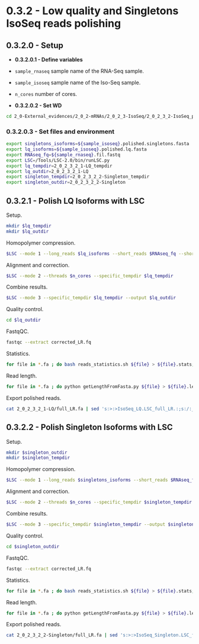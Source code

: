 0.3.2 - Low quality and Singletons IsoSeq reads polishing
=========================================================

## 0.3.2.0 - Setup

-  **0.3.2.0.1 - Define variables**
  - `sample_rnaseq` sample name of the RNA-Seq sample.
  - `sample_isoseq` sample name of the Iso-Seq sample.
  - `n_cores` number of cores.

-  **0.3.2.0.2 - Set WD**
```bash
cd 2_0-External_evidences/2_0_2-mRNAs/2_0_2_3-IsoSeq/2_0_2_3_2-IsoSeq_polishing/
```

### 0.3.2.0.3 - Set files and environment

``` bash
export singletons_isoforms=${sample_isoseq}.polished.singletons.fasta
export lq_isoforms=${sample_isoseq}.polished.lq.fasta
export RNAseq_fq=${sample_rnaseq}.fil.fastq
export LSC=/Tools/LSC-2.0/bin/runLSC.py
export lq_tempdir=2_0_2_3_2_1-LQ_tempdir
export lq_outdir=2_0_2_3_2_1-LQ
export singleton_tempdir=2_0_2_3_2_2-Singleton_tempdir
export singleton_outdir=2_0_2_3_2_2-Singleton
```

0.3.2.1 - Polish LQ Isoforms with LSC
-------------------------------------

Setup.

``` bash
mkdir $lq_tempdir
mkdir $lq_outdir
```

Homopolymer compression.

```bash
$LSC --mode 1 --long_reads $lq_isoforms --short_reads $RNAseq_fq --short_read_file_type fq --specific_tempdir $lq_tempdir > lq_mode1.log
```

Alignment and correction.

```bash
$LSC --mode 2 --threads $n_cores --specific_tempdir $lq_tempdir
```

Combine results.

```bash
$LSC --mode 3 --specific_tempdir $lq_tempdir --output $lq_outdir
```

Quality control.

```bash
cd $lq_outdir
```

FastqQC. 

``` bash
fastqc --extract corrected_LR.fq
```

Statistics.

``` bash
for file in *.fa ; do bash reads_statistics.sh ${file} > ${file}.stats; done
```

Read length.

``` bash
for file in *.fa ; do python getLengthFromFasta.py ${file} > ${file}.len; done
```

Export polished reads.

``` bash
cat 2_0_2_3_2_1-LQ/full_LR.fa | sed 's:>:>IsoSeq_LQ.LSC_full_LR.:;s:/:_:g' > ../../${sample_isoseq}.IsoSeq_LQ.LSC_full_LR.fasta
```

0.3.2.2 - Polish Singleton Isoforms with LSC
--------------------------------------------

Setup.

``` bash
mkdir $singleton_outdir
mkdir $singleton_tempdir
```

Homopolymer compression.

```bash
$LSC --mode 1 --long_reads $singletons_isoforms --short_reads $RNAseq_fq --short_read_file_type fq --specific_tempdir $singleton_tempdir > singleton_mode1.log
```

Alignment and correction.

```bash
$LSC --mode 2 --threads $n_cores --specific_tempdir $singleton_tempdir
```

Combine results.

```bash
$LSC --mode 3 --specific_tempdir $singleton_tempdir --output $singleton_outdir
```

Quality control.

```bash
cd $singleton_outdir
```

FastqQC.

``` bash
fastqc --extract corrected_LR.fq
```

Statistics.

``` bash
for file in *.fa ; do bash reads_statistics.sh ${file} > ${file}.stats; done
```

Read length.

``` bash
for file in *.fa ; do python getLengthFromFasta.py ${file} > ${file}.len; done
```

Export polished reads.

``` bash
cat 2_0_2_3_2_2-Singleton/full_LR.fa | sed 's:>:>IsoSeq_Singleton.LSC_full_LR.:;s:/:_:g' > ../../${sample_isoseq}.IsoSeq_Singleton.LSC_full_LR.fasta
```
